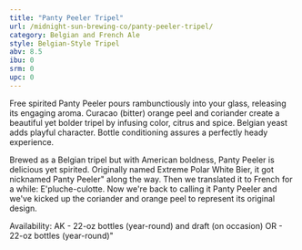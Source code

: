 ```yaml
---
title: "Panty Peeler Tripel"
url: /midnight-sun-brewing-co/panty-peeler-tripel/
category: Belgian and French Ale
style: Belgian-Style Tripel
abv: 8.5
ibu: 0
srm: 0
upc: 0
---
```

Free spirited Panty Peeler pours rambunctiously into your glass, releasing its engaging aroma. Curacao (bitter) orange peel and coriander create a beautiful yet bolder tripel by infusing color, citrus and spice. Belgian yeast adds playful character. Bottle conditioning assures a perfectly heady experience.

Brewed as a Belgian tripel but with American boldness, Panty Peeler is delicious yet spirited. Originally named Extreme Polar White Bier, it got nicknamed Panty Peeler" along the way. Then we translated it to French for a while: E'pluche-culotte. Now we're back to calling it Panty Peeler and we've kicked up the coriander and orange peel to represent its original design.

Availability:
AK - 22-oz bottles (year-round) and draft (on occasion)
OR - 22-oz bottles (year-round)"
